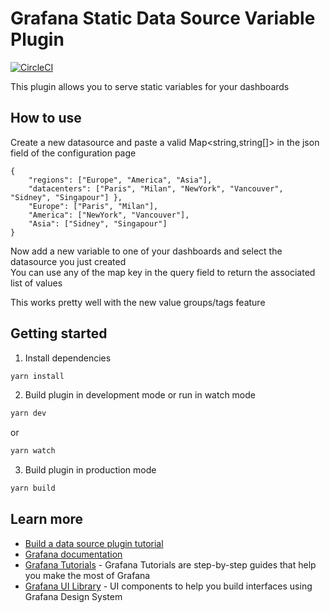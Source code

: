 # Grafana Static Data Source Variable Plugin

[![CircleCI](https://circleci.com/gh/criteo/grafana-static-variables-datasource/tree/master.svg?style=svg)](https://circleci.com/gh/criteo/grafana-static-variables-datasource/tree/master)

This plugin allows you to serve static variables for your dashboards

## How to use
Create a new datasource and paste a valid Map<string,string[]> in the json field of the configuration page  
```
{ 
    "regions": ["Europe", "America", "Asia"], 
    "datacenters": ["Paris", "Milan", "NewYork", "Vancouver", "Sidney", "Singapour"] },
    "Europe": ["Paris", "Milan"],
    "America": ["NewYork", "Vancouver"],
    "Asia": ["Sidney", "Singapour"]
}
```

Now add a new variable to one of your dashboards and select the datasource you just created  
You can use any of the map key in the query field to return the associated list of values    

This works pretty well with the new value groups/tags feature

## Getting started
1. Install dependencies
```BASH
yarn install
```
2. Build plugin in development mode or run in watch mode
```BASH
yarn dev
```
or
```BASH
yarn watch
```
3. Build plugin in production mode
```BASH
yarn build
```

## Learn more
- [Build a data source plugin tutorial](https://grafana.com/tutorials/build-a-data-source-plugin)
- [Grafana documentation](https://grafana.com/docs/)
- [Grafana Tutorials](https://grafana.com/tutorials/) - Grafana Tutorials are step-by-step guides that help you make the most of Grafana
- [Grafana UI Library](https://developers.grafana.com/ui) - UI components to help you build interfaces using Grafana Design System
